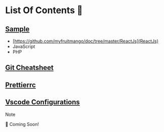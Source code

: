 # List Of Contents 🚀

## [Sample](https://github.com/myfruitmango/doc)
- [https://github.com/myfruitmango/doc/tree/master/ReactJs](ReactJs)
- JavaScript
- PHP

## [Git Cheatsheet](https://github.com/myfruitmango/git-cheatsheet)

## [Prettierrc](https://github.com/myfruitmango/prettierrc)

## [Vscode Configurations](https://github.com/myfruitmango/VSCode-Configurations)
> [!NOTE]
> 🚧 Coming Soon!
